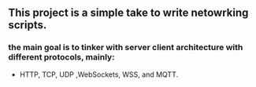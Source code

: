 ## This project is a simple take to write netowrking scripts.
### the main goal is to tinker with server client architecture with different protocols, mainly:
  - HTTP, TCP, UDP ,WebSockets, WSS, and MQTT.
